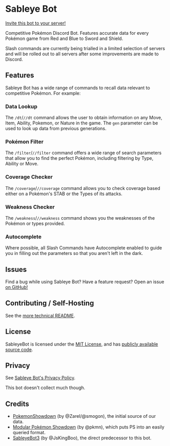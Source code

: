 # Sableye Bot

[Invite this bot to your server!][invite]

Competitive Pokémon Discord Bot.  Features accurate data for every Pokémon
game from Red and Blue to Sword and Shield.

Slash commands are currently being trialled in a limited selection of servers
and will be rolled out to all servers after some improvements are made to
Discord.

## Features

Sableye Bot has a wide range of commands to recall data relevant to
competitive Pokémon.  For example:

### Data Lookup

The `/dt`/`//dt` command allows the user to obtain information on any Move, Item,
Ability, Pokemon, or Nature in the game.  The `gen` parameter can be used to
look up data from previous generations.

### Pokémon Filter

The `/filter`/`//filter` command offers a wide range of search parameters that allow you
to find the perfect Pokémon, including filtering by Type, Ability or Move.

### Coverage Checker

The `/coverage`/`//coverage` command allows you to check coverage based either on a
Pokémon's STAB or the Types of its attacks.

### Weakness Checker

The `/weakness`/`//weakness` command shows you the weaknesses of the Pokémon or types
provided.

### Autocomplete

Where possible, all Slash Commands have Autocomplete enabled to guide you in
filling out the parameters so that you aren't left in the dark.

## Issues

Find a bug while using Sableye Bot? Have a feature request? Open an issue [on
GitHub!][hatemail]

## Contributing / Self-Hosting

See the [more technical README][README].

## License

SableyeBot is licensed under the [MIT License][LICENSE], and has [publicly
available source code][repo].

## Privacy

See [Sableye Bot's Privacy Policy][PRIVACY].

This bot doesn't collect much though.

## Credits

* [PokemonShowdown][1] (by @Zarel/@smogon), the initial source of our
  data.
* [Modular Pokémon Showdown][2] (by @pkmn), which puts PS into an
  easily queried format.
* [SableyeBot3][3] (by @JsKingBoo), the direct predecessor to this bot.

[hatemail]: https://github.com/Stalruth/SableyeBot4/issues/new
[invite]: https://discord.com/api/oauth2/authorize?client_id=211522070620667905&permissions=0&scope=applications.commands%20bot
[LICENSE]: LICENSE/
[PRIVACY]: PRIVACY/
[README]: README/
[repo]: https://github.com/Stalruth/SableyeBot4/
[1]: https://github.com/Zarel/Pokemon-Showdown
[2]: https://github.com/pkmn/ps
[3]: https://github.com/JsKingBoo/SableyeBot3

